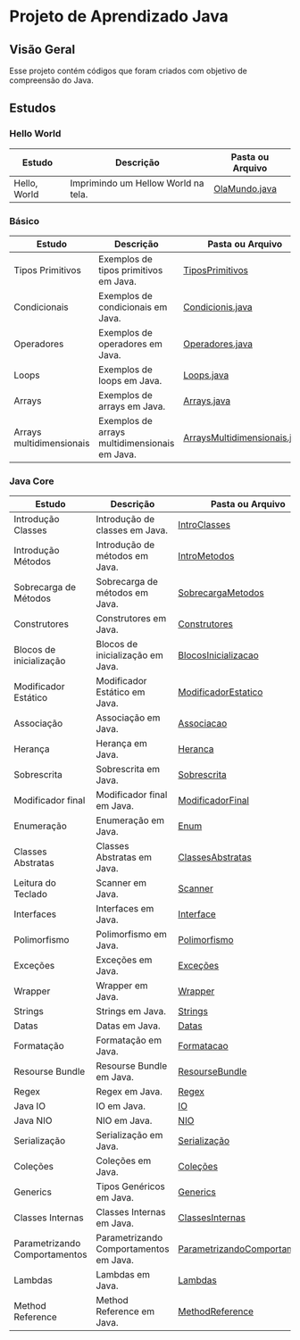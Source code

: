 # Projeto de Aprendizado Java

## Visão Geral

Esse projeto contém códigos que foram criados com objetivo de compreensão do Java.

## Estudos

### Hello World

| Estudo       | Descrição                           | Pasta ou Arquivo                                                      |
|--------------|-------------------------------------|-----------------------------------------------------------------------|
| Hello, World | Imprimindo um Hellow World na tela. | [OlaMundo.java](src/com/nicolasmoraes/learnjava/basics/OlaMundo.java) |

### Básico

| Estudo                   | Descrição                                     | Pasta ou Arquivo                                                                                    |
|--------------------------|-----------------------------------------------|-----------------------------------------------------------------------------------------------------|
| Tipos Primitivos         | Exemplos de tipos primitivos em Java.         | [TiposPrimitivos](src/com/nicolasmoraes/learnjava/basics/TiposPrimitivos.java)                      |
| Condicionais             | Exemplos de condicionais em Java.             | [Condicionis.java](src/com/nicolasmoraes/learnjava/basics/Condicionais.java)                        |
| Operadores               | Exemplos de operadores em Java.               | [Operadores.java](src/com/nicolasmoraes/learnjava/basics/Operadores.java)                           |
| Loops                    | Exemplos de loops em Java.                    | [Loops.java](src/com/nicolasmoraes/learnjava/basics/Loops.java)                                     |
| Arrays                   | Exemplos de arrays em Java.                   | [Arrays.java](src/com/nicolasmoraes/learnjava/basics/Arrays.java)                                   |
| Arrays multidimensionais | Exemplos de arrays multidimensionais em Java. | [ArraysMultidimensionais.java](src/com/nicolasmoraes/learnjava/basics/ArraysMultidimensionais.java) |

### Java Core

| Estudo                        | Descrição                              | Pasta ou Arquivo                                                                                       |
|-------------------------------|----------------------------------------|--------------------------------------------------------------------------------------------------------|
| Introdução Classes            | Introdução de classes em Java.         | [IntroClasses](src/com/nicolasmoraes/learnjava/javacore/Aintroclasses)                                 |
| Introdução Métodos            | Introdução de métodos em Java.         | [IntroMetodos](src/com/nicolasmoraes/learnjava/javacore/Bintrometodos)                                 |
| Sobrecarga de Métodos         | Sobrecarga de métodos em Java.         | [SobrecargaMetodos](src/com/nicolasmoraes/learnjava/javacore/Csobrecargametodos)                       |
| Construtores                  | Construtores em Java.                  | [Construtores](src/com/nicolasmoraes/learnjava/javacore/Dconstrutores)                                 |
| Blocos de inicialização       | Blocos de inicialização em Java.       | [BlocosInicializacao](src/com/nicolasmoraes/learnjava/javacore/Eblocosinicializacao)                   |
| Modificador Estático          | Modificador Estático em Java.          | [ModificadorEstatico](src/com/nicolasmoraes/learnjava/javacore/Fmodificadorestatico)                   |
| Associação                    | Associação em Java.                    | [Associacao](src/com/nicolasmoraes/learnjava/javacore/Gassociacao)                                     |
| Herança                       | Herança em Java.                       | [Heranca](src/com/nicolasmoraes/learnjava/javacore/Hheranca)                                           |
| Sobrescrita                   | Sobrescrita em Java.                   | [Sobrescrita](src/com/nicolasmoraes/learnjava/javacore/Isobrescrita)                                   |
| Modificador final             | Modificador final em Java.             | [ModificadorFinal](src/com/nicolasmoraes/learnjava/javacore/Jmodificadorfinal)                         |
| Enumeração                    | Enumeração em Java.                    | [Enum](src/com/nicolasmoraes/learnjava/javacore/Kenum)                                                 |
| Classes Abstratas             | Classes Abstratas em Java.             | [ClassesAbstratas](src/com/nicolasmoraes/learnjava/javacore/Lclassesabstratas)                         |
| Leitura do Teclado            | Scanner em Java.                       | [Scanner](src/com/nicolasmoraes/learnjava/javacore/LeituraDoTeclado)                                   |
| Interfaces                    | Interfaces em Java.                    | [Interface](src/com/nicolasmoraes/learnjava/javacore/Minterfaces)                                      |
| Polimorfismo                  | Polimorfismo em Java.                  | [Polimorfismo](src/com/nicolasmoraes/learnjava/javacore/Npolimorfismo)                                 |
| Exceções                      | Exceções em Java.                      | [Exceções](src/com/nicolasmoraes/learnjava/javacore/Oexception)                                        |
| Wrapper                       | Wrapper em Java.                       | [Wrapper](src/com/nicolasmoraes/learnjava/javacore/Pwrapper)                                           |
| Strings                       | Strings em Java.                       | [Strings](src/com/nicolasmoraes/learnjava/javacore/Qstring)                                            |
| Datas                         | Datas em Java.                         | [Datas](src/com/nicolasmoraes/learnjava/javacore/Rdatas)                                               |
| Formatação                    | Formatação em Java.                    | [Formatacao](src/com/nicolasmoraes/learnjava/javacore/Sformatacao)                                     |
| Resourse Bundle               | Resourse Bundle em Java.               | [ResourseBundle](src/com/nicolasmoraes/learnjava/javacore/Tresoursebundle)                             |
| Regex                         | Regex em Java.                         | [Regex](src/com/nicolasmoraes/learnjava/javacore/Uregex)                                               |
| Java IO                       | IO em Java.                            | [IO](src/com/nicolasmoraes/learnjava/javacore/Vio)                                                     |
| Java NIO                      | NIO em Java.                           | [NIO](src/com/nicolasmoraes/learnjava/javacore/Wnio)                                                   |
| Serialização                  | Serialização em Java.                  | [Serialização](src/com/nicolasmoraes/learnjava/javacore/Xserializacao)                                 |
| Coleções                      | Coleções em Java.                      | [Coleções](src/com/nicolasmoraes/learnjava/javacore/Ycolecoes)                                         |
| Generics                      | Tipos Genéricos em Java.               | [Generics](src/com/nicolasmoraes/learnjava/javacore/Zgenerics)                                         |
| Classes Internas              | Classes Internas em Java.              | [ClassesInternas](src/com/nicolasmoraes/learnjava/javacore/ZZAclassesinternas)                         |
| Parametrizando Comportamentos | Parametrizando Comportamentos em Java. | [ParametrizandoComportamentos](src/com/nicolasmoraes/learnjava/javacore/ZZBcomportamento)              |
| Lambdas                       | Lambdas em Java.                       | [Lambdas](src/com/nicolasmoraes/learnjava/javacore/ZZClambdas)                                         |
| Method Reference              | Method Reference em Java.                       | [MethodReference](src/com/nicolasmoraes/learnjava/javacore/ZZClambdas/test/MethodReferenceTest01.java) |

